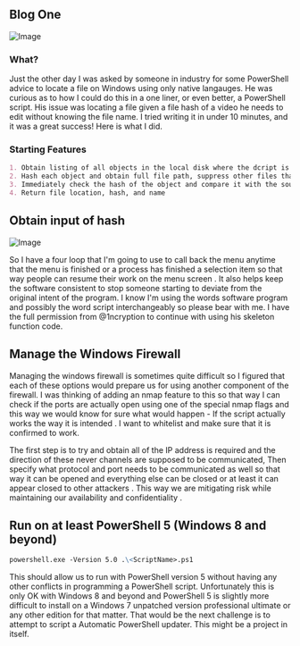 ## Blog One

![Image](https://themaverick.github.io/seniordesign/gifs/matrixhasyou.gif)

### What?
Just the other day I was asked by someone in industry for some PowerShell advice to locate a file on Windows using only native langauges. He was curious as to how I could do this in a one liner, or even better, a PowerShell script. His issue was locating a file given a file hash of a video he needs to edit without knowing the file name. I tried writing it in under 10 minutes, and it was a great success! Here is what I did.

### Starting Features
```markdown
1. Obtain listing of all objects in the local disk where the dcript is run
2. Hash each object and obtain full file path, suppress other files that do not match 
3. Immediately check the hash of the object and compare it with the sought after hash
4. Return file location, hash, and name
```


## Obtain input of hash

![Image](https://themaverick.github.io/seniordesign/gifs/b01.png)

So I have a four loop that I'm going to use to call back the menu anytime that the menu is finished or a process has finished a selection item so that way people can resume their work on the menu screen . It also helps keep the software consistent to stop someone starting to deviate from the original intent of the program. I know I'm using the words software program and possibly the word script interchangeably so please bear with me. I have the full permission from @1ncryption to continue with using his skeleton function code.  

## Manage the Windows Firewall

Managing the windows firewall is sometimes quite difficult so I figured that each of these options would prepare us for using another component of the firewall. I was thinking of adding an nmap feature to this so that way I can check if the ports are actually open using one of the special nmap flags and this way we would know for sure what would happen - If the script actually works the way it is intended . I want to whitelist and make sure that it is confirmed to work. 

The first step is to try and obtain all of the IP address is required and the direction of these never channels are supposed to be communicated, Then specify what protocol and port needs to be communicated as well so that way it can be opened and everything else can be closed or at least it can appear closed to other attackers . This way we are mitigating risk while maintaining our availability and confidentiality . 

## Run on at least PowerShell 5 (Windows 8 and beyond)
```markdown
powershell.exe -Version 5.0 .\<ScriptName>.ps1
``` 
This should allow us to run with PowerShell version 5 without having any other conflicts in programming a PowerShell script. Unfortunately this is only OK with Windows 8 and beyond and PowerShell 5 is slightly more difficult to install on a Windows 7 unpatched version professional ultimate or any other edition for that matter. That would be the next challenge is to attempt to script a Automatic PowerShell updater. This might be a project in itself.